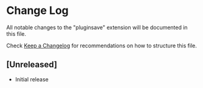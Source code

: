 # Change Log

All notable changes to the "pluginsave" extension will be documented in this file.

Check [Keep a Changelog](http://keepachangelog.com/) for recommendations on how to structure this file.

## [Unreleased]

- Initial release